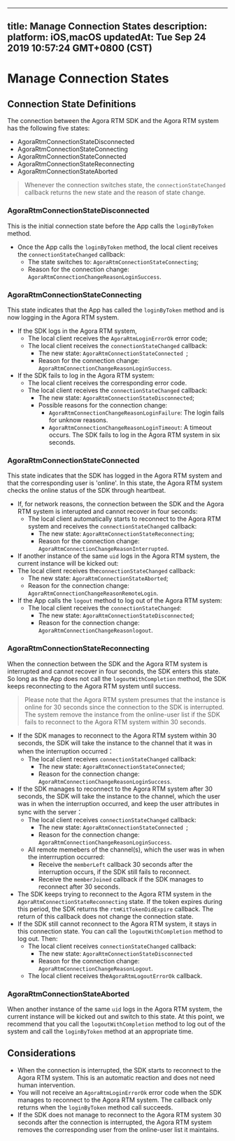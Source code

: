 
---
title: Manage Connection States
description: 
platform: iOS,macOS
updatedAt: Tue Sep 24 2019 10:57:24 GMT+0800 (CST)
---
# Manage Connection States
## Connection State Definitions

The connection between the Agora RTM SDK and the Agora RTM system has the following five states:

- AgoraRtmConnectionStateDisconnected
- AgoraRtmConnectionStateConnecting
- AgoraRtmConnectionStateConnected
- AgoraRtmConnectionStateReconnecting
- AgoraRtmConnectionStateAborted

> Whenever the connection switches state, the `connectionStateChanged` callback returns the new state and the reason of state change.

### AgoraRtmConnectionStateDisconnected

This is the initial connection state before the App calls the `loginByToken` method. 

- Once the App calls the `loginByToken` method, the local client receives the `connectionStateChanged` callback: 
  - The state switches to: `AgoraRtmConnectionStateConnecting`;
  - Reason for the connection change: `AgoraRtmConnectionChangeReasonLoginSuccess`. 

### AgoraRtmConnectionStateConnecting

This state indicates that the App has called the `loginByToken` method and is now logging in the Agora RTM system. 

- If the SDK logs in the Agora RTM system,
  - The local client receives the `AgoraRtmLoginErrorOk` error code;
  - The local client receives the `connectionStateChanged` callback:
    - The new state: `AgoraRtmConnectionStateConnected `;
    - Reason for the connection change: `AgoraRtmConnectionChangeReasonLoginSuccess`.
- If the SDK fails to log in the Agora RTM system:
  - The local client receives the corresponding error code.
  - The local client receives the `connectionStateChanged` callback:
    - The new state: `AgoraRtmConnectionStateDisconnected`; 
    - Possible reasons for the connection change:
      - `AgoraRtmConnectionChangeReasonLoginFailure`: The login fails for unknow reasons. 
      - `AgoraRtmConnectionChangeReasonLoginTimeout`: A timeout occurs. The SDK fails to log in the Agora RTM system in six seconds. 

### AgoraRtmConnectionStateConnected

This state indicates that the SDK has logged in the Agora RTM system and that the corresponding user is 'online'. In this state, the Agora RTM system checks the online status of the SDK through heartbeat. 
- If, for network reasons, the connection between the SDK and the Agora RTM system is interupted and cannot recover in four seconds: 
  - The local client automatically starts to reconnect to the Agora RTM system and receives the `connectionStateChanged` callback:
    - The new state: `AgoraRtmConnectionStateReconnecting`;
    - Reason for the connection change: `AgoraRtmConnectionChangeReasonInterrupted`.
-  If another instance of the same `uid` logs in the Agora RTM system, the current instance will be kicked out: 
  - The local client receives the`connectionStateChanged` callback:
    - The new state: `AgoraRtmConnectionStateAborted`;
    - Reason for the connection change: `AgoraRtmConnectionChangeReasonRemoteLogin`.
- If the App calls the `logout` method to log out of the Agora RTM system: 
  - The local client receives the `connectionStateChanged`:
    - The new state: `AgoraRtmConnectionStateDisconnected`;
    - Reason for the connection change: `AgoraRtmConnectionChangeReasonlogout`.

### AgoraRtmConnectionStateReconnecting

When the connection between the SDK and the Agora RTM system is interrupted and cannot recover in four seconds, the SDK enters this state. So long as the App does not call the `logoutWithCompletion` method, the SDK keeps reconnecting to the Agora RTM system until success.

> Please note that the Agora RTM system presumes that the instance is online for 30 seconds since the connection to the SDK is interrupted. The system remove the instance from the online-user list if the SDK fails to reconnect to the Agora RTM system within 30 seconds. 

- If the SDK manages to reconnect to the Agora RTM system within 30 seconds, the SDK will take the instance to the channel that it was in when the interruption occurred：
  - The local client receives `connectionStateChanged` callback:
    - The new state: `AgoraRtmConnectionStateConnected`;
    - Reason for the connection change: `AgoraRtmConnectionChangeReasonLoginSuccess`.
- If the SDK manages to reconnect to the Agora RTM system after 30 seconds, the SDK will take the instance to the channel, which the user was in when the interruption occurred, and keep the user attributes in sync with the server：
  - The local client receives `connectionStateChanged` callback:
    - The new state: `AgoraRtmConnectionStateConnected `;
    - Reason for the connection change: `AgoraRtmConnectionChangeReasonLoginSuccess`.
  - All remote memebers of the channel(s), which the user was in when the interrruption occurred: 
    - Receive the `memberLeft` callback 30 seconds after the interruption occurs, if the SDK still fails to reconnect. 
    - Receive the `memberJoined` callback if the SDK manages to reconnect after 30 seconds. 
- The SDK keeps trying to reconnect to the Agora RTM system in the `AgoraRtmConnectionStateReconnecting` state. If the token expires during this period, the SDK returns the `rtmKitTokenDidExpire` callback. The return of this callback does not change the connection state. 
- If the SDK still cannot reconnect to the Agora RTM system, it stays in this connection state. You can call the `logoutWithCompletion` method to log out. Then:
  - The local client receives `connectionStateChanged` callback:
    - The new state: `AgoraRtmConnectionStateDisconnected`
    - Reason for the connection change:  `AgoraRtmConnectionChangeReasonLogout`.
  - The local client receives the`AgoraRtmLogoutErrorOk` callback. 

### AgoraRtmConnectionStateAborted 

When another instance of the same `uid` logs in the Agora RTM system,  the current instance will be kicked out and switch to this state. At this point, we recommend that you call the `logoutWithCompletion` method to log out of the system and call the `loginByToken` method at an appropriate time. 


## Considerations

- When the connection is interrupted, the SDK starts to reconnect to the Agora RTM system. This is an automatic reaction and does not need human intervention. 
- You will not receive an `AgoraRtmLoginErrorOk` error code when the SDK manages to reconnect to the Agora RTM system. The callback only returns when the `loginByToken` method call succeeds. 
- If the SDK does not manage to reconnect to the Agora RTM system 30 seconds after the connection is interrupted, the Agora RTM system removes the corresponding user from the online-user list it maintains. 
